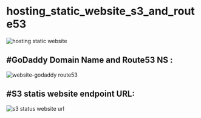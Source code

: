 # hosting_static_website_s3_and_route53

![hosting static website](https://user-images.githubusercontent.com/50776786/207427288-a9299331-d8c6-40dc-8cb5-216102f83c1a.png)

#GoDaddy Domain Name and Route53 NS :
-------------------------------------

![website-godaddy route53](https://user-images.githubusercontent.com/50776786/207429428-8abc54bc-7aaa-4fd4-8281-1a4f39220716.PNG)

#S3 statis website endpoint URL:
--------------------------------

![s3 status website url](https://user-images.githubusercontent.com/50776786/207429468-27eb4b4a-6810-4bf0-85bb-3d6246496349.PNG)
